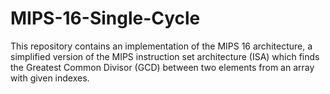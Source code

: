 # MIPS-16-Single-Cycle
This repository contains an implementation of the MIPS 16 architecture, a simplified version of the MIPS instruction set architecture (ISA) which finds the Greatest Common Divisor (GCD) between two elements from an array with given indexes.
